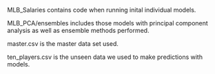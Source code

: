 MLB_Salaries contains code when running inital individual models.

MLB_PCA/ensembles includes those models with principal component analysis as well as ensemble methods performed. 

master.csv is the master data set used.

ten_players.csv is the unseen data we used to make predictions with models.
